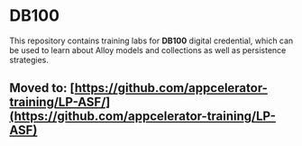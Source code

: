 # DB100

This repository contains training labs for **DB100** digital credential, which can be used to learn about Alloy models and collections as well as persistence strategies. 

## Moved to: [https://github.com/appcelerator-training/LP-ASF/](https://github.com/appcelerator-training/LP-ASF)